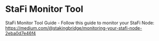 # StaFi Monitor Tool
StaFi Monitor Tool Guide - Follow this guide to monitor your StaFi Node: https://medium.com/@stakingbridge/monitoring-your-stafi-node-2eba0d7e46f4
